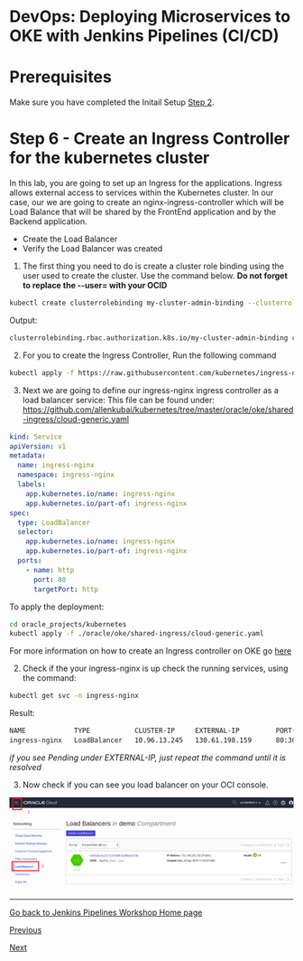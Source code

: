 # DevOps: Deploying Microservices to OKE with Jenkins Pipelines (CI/CD) #

# Prerequisites
Make sure you have completed the Initail Setup  [Step 2](jenkins.pipelines.OKE2.md).

# Step 6 - Create an Ingress Controller for the kubernetes cluster #
In this lab, you are going to set up an Ingress for the applications. Ingress allows external access to services within the Kubernetes cluster. In our case, our we are going to create an nginx-ingress-controller which will be Load Balance that will be shared by the FrontEnd application and by the Backend application.

+ Create the Load Balancer
+ Verify the Load Balancer was created

1. The first thing you need to do is create a cluster role binding using the user used to create the cluster. Use the command below. **Do not forget to replace the --user= with your OCID**

```sh
kubectl create clusterrolebinding my-cluster-admin-binding --clusterrole=cluster-admin --user=ocid1.user.oc1..xxxxx
```
Output:
```sh
clusterrolebinding.rbac.authorization.k8s.io/my-cluster-admin-binding created
```

2. For you to create the Ingress Controller, Run the following command

```sh
kubectl apply -f https://raw.githubusercontent.com/kubernetes/ingress-nginx/nginx-0.30.0/deploy/static/mandatory.yaml
```

3. Next we are going to define our ingress-nginx ingress controller as a load balancer service: This file can be found under: https://github.com/allenkubai/kubernetes/tree/master/oracle/oke/shared-ingress/cloud-generic.yaml

```yaml
kind: Service
apiVersion: v1
metadata:
  name: ingress-nginx
  namespace: ingress-nginx
  labels:
    app.kubernetes.io/name: ingress-nginx
    app.kubernetes.io/part-of: ingress-nginx
spec:
  type: LoadBalancer
  selector:
    app.kubernetes.io/name: ingress-nginx
    app.kubernetes.io/part-of: ingress-nginx
  ports:
    - name: http
      port: 80
      targetPort: http
```

To apply the deployment:

```sh
cd oracle_projects/kubernetes
kubectl apply -f ./oracle/oke/shared-ingress/cloud-generic.yaml
```
For more information on how to create an Ingress controller on OKE go [here](https://docs.cloud.oracle.com/en-us/iaas/Content/ContEng/Tasks/contengsettingupingresscontroller.htm) 

2. Check if the your ingress-nginx is up check the running services, using the command:

```sh
kubectl get svc -n ingress-nginx
```

Result:

```sh
NAME            TYPE           CLUSTER-IP     EXTERNAL-IP         PORT(S)                       AGE
ingress-nginx   LoadBalancer   10.96.13.245   130.61.198.159      80:30756/TCP,443:30118/TCP    1h
```

*if you see Pending under EXTERNAL-IP, just repeat the command until it is resolved*

3. Now check if you can see you load balancer on your OCI console.

![](./images/kube-ingress-2.png)

---
[Go back to Jenkins Pipelines Workshop Home page](README.md)

[Previous](jenkins.pipelines.OKE5.md)

[Next](jenkins.pipelines.OKE7.md)
